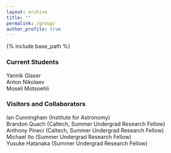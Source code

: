 ```yaml
---
layout: archive
title: ""
permalink: /group/
author_profile: true
---
```


{% include base_path %}

### Current Students  
Yannik Glaser  
Anton Nikolaev  
Moseli Motsoehli  

### Visitors and Collaborators  
Ian Cunningham (Institute for Astronomy)  
Brandon Quach (Caltech, Summer Undergrad Research Fellow)  
Anthony Pineci (Caltech, Summer Undergrad Research Fellow)  
Michael Ito (Summer Undergrad Research Fellow)  
Yusuke Hatanaka (Summer Undergrad Research Fellow)  
